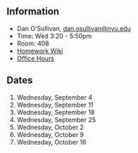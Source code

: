 ## Information

* Dan O'Sullivan, dan.osullivan@nyu.edu
* Time: Wed 3:20 - 5:50pm
* Room: 408
* [Homework Wiki](https://github.com/ITPNYU/ICM-2019-Code/wiki/Homework-Dano)
* [Office Hours](https://calendar.google.com/calendar/selfsched?sstoken=UVBlTFZhOVNCTmF0fGRlZmF1bHR8MmU2NTM4NjJmOTJiNTUwM2M0YTBmMzcyZDM4NjRkNmQ)

## Dates

1. Wednesday, September 4
2. Wednesday, September 11
3. Wednesday, September 18
4. Wednesday, September 25
5. Wednesday, October 2
6. Wednesday, October 9
7. Wednesday, October 16
